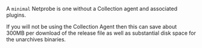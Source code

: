 A `minimal` Netprobe is one without a Collection agent and associated plugins.

If you will not be using the Collection Agent then this can save about 300MB per download of the release file as well as substantial disk space for the unarchives binaries.
